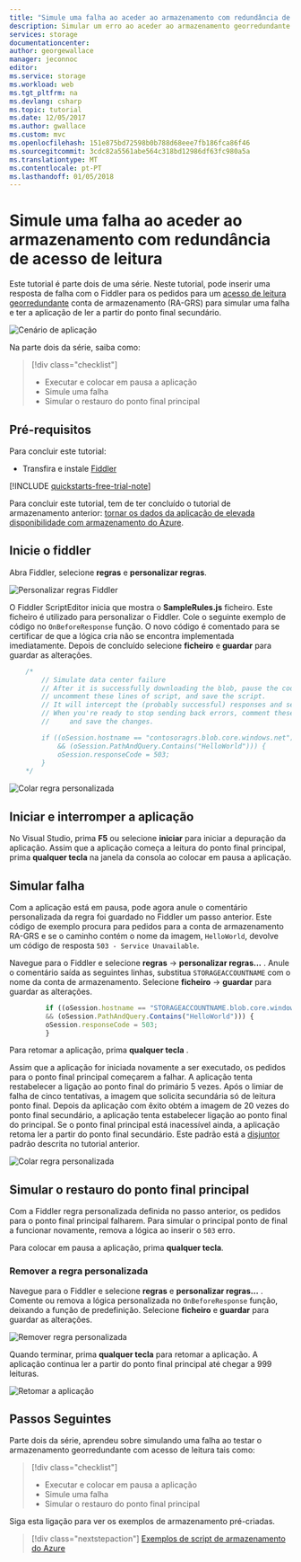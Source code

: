 ```yaml
---
title: "Simule uma falha ao aceder ao armazenamento com redundância de acesso de leitura no Azure | Microsoft Docs"
description: Simular um erro ao aceder ao armazenamento georredundante com acesso de leitura
services: storage
documentationcenter: 
author: georgewallace
manager: jeconnoc
editor: 
ms.service: storage
ms.workload: web
ms.tgt_pltfrm: na
ms.devlang: csharp
ms.topic: tutorial
ms.date: 12/05/2017
ms.author: gwallace
ms.custom: mvc
ms.openlocfilehash: 151e875bd72598b0b788d68eee7fb186fca86f46
ms.sourcegitcommit: 3cdc82a5561abe564c318bd12986df63fc980a5a
ms.translationtype: MT
ms.contentlocale: pt-PT
ms.lasthandoff: 01/05/2018
---
```

# <a name="simulate-a-failure-in-accessing-read-access-redundant-storage"></a>Simule uma falha ao aceder ao armazenamento com redundância de acesso de leitura

Este tutorial é parte dois de uma série. Neste tutorial, pode inserir uma resposta de falha com o Fiddler para os pedidos para um [acesso de leitura georredundante](../common/storage-redundancy.md#read-access-geo-redundant-storage) conta de armazenamento (RA-GRS) para simular uma falha e ter a aplicação de ler a partir do ponto final secundário.

![Cenário de aplicação](media/storage-simulate-failure-ragrs-account-app/scenario.png)

Na parte dois da série, saiba como:

> [!div class="checklist"]
> * Executar e colocar em pausa a aplicação
> * Simule uma falha
> * Simular o restauro do ponto final principal

## <a name="prerequisites"></a>Pré-requisitos

Para concluir este tutorial:

* Transfira e instale [Fiddler](https://www.telerik.com/download/fiddler)

[!INCLUDE [quickstarts-free-trial-note](../../../includes/quickstarts-free-trial-note.md)]

Para concluir este tutorial, tem de ter concluído o tutorial de armazenamento anterior: [tornar os dados da aplicação de elevada disponibilidade com armazenamento do Azure][previous-tutorial].

## <a name="launch-fiddler"></a>Inicie o fiddler

Abra Fiddler, selecione **regras** e **personalizar regras**.

![Personalizar regras Fiddler](media/storage-simulate-failure-ragrs-account-app/figure1.png)

O Fiddler ScriptEditor inicia que mostra o **SampleRules.js** ficheiro. Este ficheiro é utilizado para personalizar o Fiddler. Cole o seguinte exemplo de código no `OnBeforeResponse` função. O novo código é comentado para se certificar de que a lógica cria não se encontra implementada imediatamente. Depois de concluído selecione **ficheiro** e **guardar** para guardar as alterações.

```javascript
    /*
        // Simulate data center failure
        // After it is successfully downloading the blob, pause the code in the sample,
        // uncomment these lines of script, and save the script.
        // It will intercept the (probably successful) responses and send back a 503 error. 
        // When you're ready to stop sending back errors, comment these lines of script out again 
        //     and save the changes.

        if ((oSession.hostname == "contosoragrs.blob.core.windows.net") 
            && (oSession.PathAndQuery.Contains("HelloWorld"))) {
            oSession.responseCode = 503;  
        }
    */
```

![Colar regra personalizada](media/storage-simulate-failure-ragrs-account-app/figure2.png)

## <a name="start-and-pause-the-application"></a>Iniciar e interromper a aplicação

No Visual Studio, prima **F5** ou selecione **iniciar** para iniciar a depuração da aplicação. Assim que a aplicação começa a leitura do ponto final principal, prima **qualquer tecla** na janela da consola ao colocar em pausa a aplicação.

## <a name="simulate-failure"></a>Simular falha

Com a aplicação está em pausa, pode agora anule o comentário personalizada da regra foi guardado no Fiddler um passo anterior. Este código de exemplo procura para pedidos para a conta de armazenamento RA-GRS e se o caminho contém o nome da imagem, `HelloWorld`, devolve um código de resposta `503 - Service Unavailable`.

Navegue para o Fiddler e selecione **regras** -> **personalizar regras...** .  Anule o comentário saída as seguintes linhas, substitua `STORAGEACCOUNTNAME` com o nome da conta de armazenamento. Selecione **ficheiro** -> **guardar** para guardar as alterações.

```javascript
         if ((oSession.hostname == "STORAGEACCOUNTNAME.blob.core.windows.net")
         && (oSession.PathAndQuery.Contains("HelloWorld"))) {
         oSession.responseCode = 503;
         }
```

Para retomar a aplicação, prima **qualquer tecla** .

Assim que a aplicação for iniciada novamente a ser executado, os pedidos para o ponto final principal começarem a falhar. A aplicação tenta restabelecer a ligação ao ponto final do primário 5 vezes. Após o limiar de falha de cinco tentativas, a imagem que solicita secundária só de leitura ponto final. Depois da aplicação com êxito obtém a imagem de 20 vezes do ponto final secundário, a aplicação tenta estabelecer ligação ao ponto final do principal. Se o ponto final principal está inacessível ainda, a aplicação retoma ler a partir do ponto final secundário. Este padrão está a [disjuntor](https://docs.microsoft.com/azure/architecture/patterns/circuit-breaker) padrão descrita no tutorial anterior.

![Colar regra personalizada](media/storage-simulate-failure-ragrs-account-app/figure3.png)

## <a name="simulate-primary-endpoint-restoration"></a>Simular o restauro do ponto final principal

Com a Fiddler regra personalizada definida no passo anterior, os pedidos para o ponto final principal falharem. Para simular o principal ponto de final a funcionar novamente, remova a lógica ao inserir o `503` erro.

Para colocar em pausa a aplicação, prima **qualquer tecla**.

### <a name="remove-the-custom-rule"></a>Remover a regra personalizada

Navegue para o Fiddler e selecione **regras** e **personalizar regras...** .  Comente ou remova a lógica personalizada no `OnBeforeResponse` função, deixando a função de predefinição. Selecione **ficheiro** e **guardar** para guardar as alterações.

![Remover regra personalizada](media/storage-simulate-failure-ragrs-account-app/figure5.png)

Quando terminar, prima **qualquer tecla** para retomar a aplicação. A aplicação continua ler a partir do ponto final principal até chegar a 999 leituras.

![Retomar a aplicação](media/storage-simulate-failure-ragrs-account-app/figure4.png)

## <a name="next-steps"></a>Passos Seguintes

Parte dois da série, aprendeu sobre simulando uma falha ao testar o armazenamento georredundante com acesso de leitura tais como:

> [!div class="checklist"]
> * Executar e colocar em pausa a aplicação
> * Simule uma falha
> * Simular o restauro do ponto final principal

Siga esta ligação para ver os exemplos de armazenamento pré-criadas.

> [!div class="nextstepaction"]
> [Exemplos de script de armazenamento do Azure](storage-samples-blobs-cli.md)

[previous-tutorial]: storage-create-geo-redundant-storage.md
